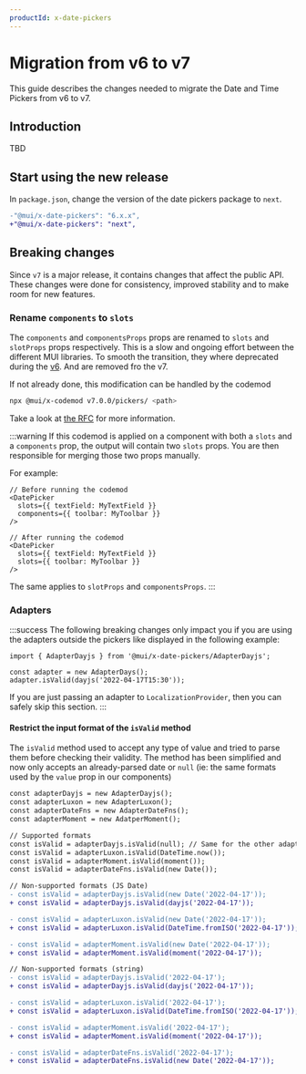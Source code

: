 ```yaml
---
productId: x-date-pickers
---
```


# Migration from v6 to v7

<!-- #default-branch-switch -->

<p class="description">This guide describes the changes needed to migrate the Date and Time Pickers from v6 to v7.</p>

## Introduction

TBD

## Start using the new release

In `package.json`, change the version of the date pickers package to `next`.

```diff
-"@mui/x-date-pickers": "6.x.x",
+"@mui/x-date-pickers": "next",
```

## Breaking changes

Since `v7` is a major release, it contains changes that affect the public API.
These changes were done for consistency, improved stability and to make room for new features.

### Rename `components` to `slots`

The `components` and `componentsProps` props are renamed to `slots` and `slotProps` props respectively.
This is a slow and ongoing effort between the different MUI libraries.
To smooth the transition, they where deprecated during the [v6](/x/migration/migration-pickers-v5/#rename-components-to-slots-optional).
And are removed fro the v7.

If not already done, this modification can be handled by the codemod

```bash
npx @mui/x-codemod v7.0.0/pickers/ <path>
```

Take a look at [the RFC](https://github.com/mui/material-ui/issues/33416) for more information.

:::warning
If this codemod is applied on a component with both a `slots` and a `components` prop, the output will contain two `slots` props.
You are then responsible for merging those two props manually.

For example:

```tsx
// Before running the codemod
<DatePicker
  slots={{ textField: MyTextField }}
  components={{ toolbar: MyToolbar }}
/>

// After running the codemod
<DatePicker
  slots={{ textField: MyTextField }}
  slots={{ toolbar: MyToolbar }}
/>
```

The same applies to `slotProps` and `componentsProps`.
:::

### Adapters

:::success
The following breaking changes only impact you if you are using the adapters outside the pickers like displayed in the following example:

```tsx
import { AdapterDayjs } from '@mui/x-date-pickers/AdapterDayjs';

const adapter = new AdapterDays();
adapter.isValid(dayjs('2022-04-17T15:30'));
```

If you are just passing an adapter to `LocalizationProvider`, then you can safely skip this section.
:::

#### Restrict the input format of the `isValid` method

The `isValid` method used to accept any type of value and tried to parse them before checking their validity.
The method has been simplified and now only accepts an already-parsed date or `null` (ie: the same formats used by the `value` prop in our components)

```diff
const adapterDayjs = new AdapterDayjs();
const adapterLuxon = new AdapterLuxon();
const adapterDateFns = new AdapterDateFns();
const adapterMoment = new AdatperMoment();

// Supported formats
const isValid = adapterDayjs.isValid(null); // Same for the other adapters
const isValid = adapterLuxon.isValid(DateTime.now());
const isValid = adapterMoment.isValid(moment());
const isValid = adapterDateFns.isValid(new Date());

// Non-supported formats (JS Date)
- const isValid = adapterDayjs.isValid(new Date('2022-04-17'));
+ const isValid = adapterDayjs.isValid(dayjs('2022-04-17'));

- const isValid = adapterLuxon.isValid(new Date('2022-04-17'));
+ const isValid = adapterLuxon.isValid(DateTime.fromISO('2022-04-17'));

- const isValid = adapterMoment.isValid(new Date('2022-04-17'));
+ const isValid = adapterMoment.isValid(moment('2022-04-17'));

// Non-supported formats (string)
- const isValid = adapterDayjs.isValid('2022-04-17');
+ const isValid = adapterDayjs.isValid(dayjs('2022-04-17'));

- const isValid = adapterLuxon.isValid('2022-04-17');
+ const isValid = adapterLuxon.isValid(DateTime.fromISO('2022-04-17'));

- const isValid = adapterMoment.isValid('2022-04-17');
+ const isValid = adapterMoment.isValid(moment('2022-04-17'));

- const isValid = adapterDateFns.isValid('2022-04-17');
+ const isValid = adapterDateFns.isValid(new Date('2022-04-17'));


```
